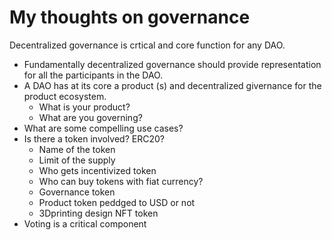 # My thoughts on governance

Decentralized governance is crtical and core function for any DAO. 
- Fundamentally decentralized governance should provide representation for all the participants in the DAO.
- A DAO has at its core a product (s) and decentralized givernance for the product ecosystem.
  - What is your product?
  - What are you governing?
- What are some compelling use cases?
- Is there a token involved? ERC20?
  - Name of the token
  - Limit of the supply
  - Who gets incentivized token
  - Who can buy tokens with fiat currency?
  - Governance token
  - Product token peddged to USD or not
  - 3Dprinting design NFT token
- Voting is a critical component

